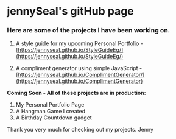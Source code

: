 # jennySeal's gitHub page

### Here are some of the projects I have been working on. 

1. A style guide for my upcoming Personal Portfolio - [https://jennyseal.github.io/StyleGuideEg/](https://jennyseal.github.io/StyleGuideEg/)

2. A compliment generator using simple JavaScript - [https://jennyseal.github.io/ComplimentGenerator/](https://jennyseal.github.io/ComplimentGenerator)

**Coming Soon - All of these projects are in production:**
1. My Personal Portfolio Page 
2. A Hangman Game I created
3. A Birthday Countdown gadget

Thank you very much for checking out my projects.
Jenny
